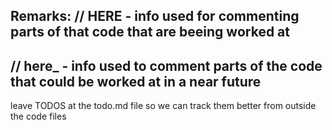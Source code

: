Remarks:
// HERE - info
used for commenting parts of that code that are beeing worked at 
-----------------------------------------------------------------------------
// here_ - info
used to comment parts of the code that could be worked at in a near future
-----------------------------------------------------------------------------
leave TODOS at the todo.md file so we can track them better from outside the code files